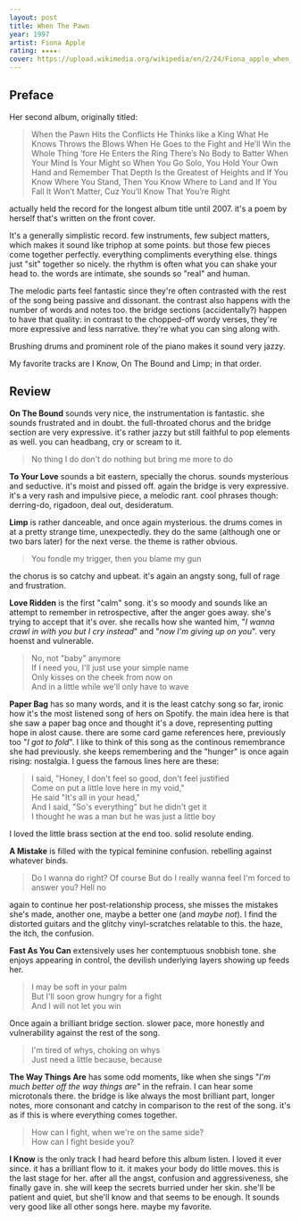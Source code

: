 ```yaml
---
layout: post
title: When The Pawn
year: 1997
artist: Fiona Apple
rating: ★★★★☆
cover: https://upload.wikimedia.org/wikipedia/en/2/24/Fiona_apple_when_the_pawn.jpg
---
```


## Preface
Her second album, originally titled:
> When the Pawn Hits the Conflicts He Thinks like a King What He Knows Throws the Blows When He Goes to the Fight and He’ll Win the Whole Thing ‘fore He Enters the Ring There’s No Body to Batter When Your Mind Is Your Might so When You Go Solo, You Hold Your Own Hand and Remember That Depth Is the Greatest of Heights and If You Know Where You Stand, Then You Know Where to Land and If You Fall It Won’t Matter, Cuz You’ll Know That You’re Right

actually held the record for the longest album title until 2007. it's a poem by herself that's written on the front cover.

It's a generally simplistic record. few instruments, few subject matters, which makes it sound like triphop at some points. but those few pieces come together perfectly. everything compliments everything else. things just "sit" together so nicely. the rhythm is often what you can shake your head to. the words are intimate, she sounds so "real" and human.

The melodic parts feel fantastic since they're often contrasted with the rest of the song being passive and dissonant. the contrast also happens with the number of words and notes too. the bridge sections (accidentally?) happen to have that quality: in contrast to the chopped-off wordy verses, they're more expressive and less narrative. they're what you can sing along with.

Brushing drums and prominent role of the piano makes it sound very jazzy.

My favorite tracks are I Know, On The Bound and Limp; in that order.

## Review
**On The Bound** sounds very nice, the instrumentation is fantastic. she sounds frustrated and in doubt. the full-throated chorus and the bridge section are very expressive. it's rather jazzy but still faithful to pop elements as well. you can headbang, cry or scream to it.
> No thing I do don't do nothing but bring me more to do

**To Your Love** sounds a bit eastern, specially the chorus. sounds mysterious and seductive. it's moist and pissed off. again the bridge is very expressive. it's a very rash and impulsive piece, a melodic rant. cool phrases though: derring-do, rigadoon, deal out, desideratum.

**Limp** is rather danceable, and once again mysterious. the drums comes in at a pretty strange time, unexpectedly. they do the same (although one or two bars later) for the next verse. the theme is rather obvious.
> You fondle my trigger, then you blame my gun

the chorus is so catchy and upbeat. it's again an angsty song, full of rage and frustration.

**Love Ridden** is the first "calm" song. it's so moody and sounds like an attempt to remember in retrospective, after the anger goes away. she's trying to accept that it's over. she recalls how she wanted him, "_I wanna crawl in with you but I cry instead_" and "_now I'm giving up on you_". very hoenst and vulnerable.
> No, not "baby" anymore  
> If I need you, I'll just use your simple name  
> Only kisses on the cheek from now on  
> And in a little while we'll only have to wave

**Paper Bag** has so many words, and it is the least catchy song so far, ironic how it's the most listened song of hers on Spotify. the main idea here is that she saw a paper bag once and thought it's a dove, representing putting hope in alost cause. there are some card game references here, previously too "_I got to fold_". I like to think of this song as the continous remembrance she had previously. she keeps remembering and the "hunger" is once again rising: nostalgia. I guess the famous lines here are these:
>I said, "Honey, I don't feel so good, don't feel justified  
> Come on put a little love here in my void,"  
> He said "It's all in your head,"  
> And I said, "So's everything" but he didn't get it  
> I thought he was a man but he was just a little boy

I loved the little brass section at the end too. solid resolute ending.

**A Mistake** is filled with the typical feminine confusion. rebelling against whatever binds. 
> Do I wanna do right? Of course
> But do I really wanna feel I'm forced to answer you? Hell no

again to continue her post-relationship process, she misses the mistakes she's made, another one, maybe a better one (and _maybe not_). I find the distorted guitars and the glitchy vinyl-scratches relatable to this. the haze, the itch, the confusion.

**Fast As You Can** extensively uses her contemptuous snobbish tone. she enjoys appearing in control, the devilish underlying layers showing up feeds her.
> I may be soft in your palm  
> But I'll soon grow hungry for a fight  
> And I will not let you win

Once again a brilliant bridge section. slower pace, more honestly and vulnerability against the rest of the song.
> I'm tired of whys, choking on whys  
> Just need a little because, because

**The Way Things Are** has some odd moments, like when she sings "_I'm much better off the way things are_" in the refrain. I can hear some microtonals there. the bridge is like always the most brilliant part, longer notes, more consonant and catchy in comparison to the rest of the song. it's as if this is where everything comes together.
> How can I fight, when we're on the same side?  
> How can I fight beside you?

**I Know** is the only track I had heard before this album listen. I loved it ever since. it has a brilliant flow to it. it makes your body do little moves. this is the last stage for her. after all the angst, confusion and aggressiveness, she finally gave in. she will keep the secrets burried under her skin. she'll be patient and quiet, but she'll know and that seems to be enough.
It sounds very good like all other songs here. maybe my favorite.
